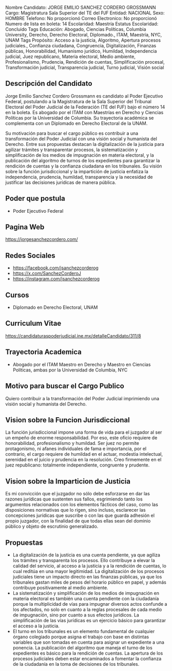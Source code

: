 Nombre Candidato: JORGE EMILIO SANCHEZ CORDERO GROSSMANN
Cargo: Magistratura Sala Superior del TE del PJF
Entidad: NACIONAL
Sexo: HOMBRE
Telefono: No proporcionó
Correo Electronico: No proporcionó
Numero de lista en boleta: 14
Escolaridad: Maestría
Estatus Escolaridad: Concluido
Tags Educación: Abogado, Ciencias Políticas, Columbia University, Derecho, Derecho Electoral, Diplomado., ITAM, Maestría, NYC, UNAM
Tags Propósito: Acceso a la justicia, Algoritmo, Apertura procesos judiciales., Confianza ciudadana, Congruencia, Digitalización, Finanzas públicas, Honorabilidad, Humanismo jurídico, Humildad, Independencia judicial, Juez republicano, Materia electoral, Medio ambiente, Profesionalismo, Prudencia, Rendición de cuentas, Simplificación procesal, Transformación judicial, Transparencia judicial, Turno judicial, Visión social


## Descripción del Candidato 

Jorge Emilio Sanchez Cordero Grossmann es candidato al Poder Ejecutivo Federal, postulando a la Magistratura de la Sala Superior del Tribunal Electoral del Poder Judicial de la Federación (TE del PJF) bajo el número 14 en la boleta. Es abogado por el ITAM con Maestrías en Derecho y Ciencias Políticas por la Universidad de Columbia. Su trayectoria académica se complementa con un Diplomado en Derecho Electoral de la UNAM.

Su motivación para buscar el cargo público es contribuir a una transformación del Poder Judicial con una visión social y humanista del Derecho. Entre sus propuestas destacan la digitalización de la justicia para agilizar trámites y transparentar procesos, la sistematización y simplificación de los medios de impugnación en materia electoral, y la publicación del algoritmo de turnos de los expedientes para garantizar la rendición de cuentas y la confianza ciudadana en los tribunales.  Su visión sobre la función jurisdiccional y la impartición de justicia enfatiza la independencia, prudencia, humildad, transparencia y la necesidad de justificar las decisiones jurídicas de manera pública.


## Poder que postula

- Poder Ejecutivo Federal


## Pagina Web

https://jorgesanchezcordero.com/


## Redes Sociales

- https://facebook.com/jsanchezcorderog
- https://x.com/SanchezCorderoJ
- https://instagram.com/jsanchezcorderog


## Cursos

- Diplomado en Derecho Electoral, UNAM


## Curriculum Vitae

https://candidaturaspoderjudicial.ine.mx/detalleCandidato/311/8


## Trayectoria Academica

- Abogado por el ITAM Maestro en Derecho y Maestro en Ciencias Políticas, ambas por la Universidad de Columbia, NYC


## Motivo para buscar el Cargo Publico

Quiero contribuir a la transformación del Poder Judicial imprimiendo una visión social y humanista del Derecho.


## Vision sobre la Funcion Jurisdiccional

La función jurisdiccional impone una forma de vida para el juzgador al ser un empeño de enorme responsabilidad. Por eso, este oficio requiere de honorabilidad, profesionalismo y humildad. Ser juez no permite protagonismo, ni afanes individuales de fama e importancia, por el contrario, el cargo requiere de humildad en el actuar, modestia intelectual, serenidad en el juicio y prudencia en la resolución. Creo firmemente en el juez republicano: totalmente independiente, congruente y prudente.


## Vision sobre la Imparticion de Justicia

Es mi convicción que el juzgador no sólo debe esforzarse en dar las razones jurídicas que sustenten sus fallos, esgrimiendo tanto los argumentos relacionados con los elementos fácticos del caso, como las disposiciones normativas que lo rigen, sino incluso, esclarecer las concepciones jurídicas que suscribe o con las que guarda adhesión el propio juzgador, con la finalidad de que todas ellas sean del dominio público y objeto de escrutinio generalizado.


## Propuestas

- La digitalización de la justicia es una cuenta pendiente, ya que agiliza los trámites y transparenta los procesos. Ello contribuye a elevar la calidad del servicio, al acceso a la justicia y a la rendición de cuentas, lo cual reditúa en una mayor legitimidad. La digitalización de los procesos judiciales tiene un impacto directo en las finanzas públicas, ya que los tribunales gastan miles de pesos del horario público en papel, y además contribuye positivamente al medio ambiente.
- La sistematización y simplificación de los medios de impugnación en materia electoral es también una cuenta pendiente con la ciudadanía porque la multiplicidad de vías para impugnar diversos actos confunde a los afectados, no solo en cuanto a la reglas procesales de cada medio de impugnación, sino por cuanto a sus efectos jurídicos. La simplificación de las vías jurídicas es un ejercicio básico para garantizar el acceso a la justicia.
- El turno en los tribunales es un elemento fundamental de cualquier órgano colegiado porque asigna el trabajo con base en distintas variables que son tomadas en cuenta para asignar un expediente a una ponencia. La publicación del algoritmo que maneja el turno de los expedientes es básico para la rendición de cuentas. La apertura de los procesos judiciales deben estar encaminados a fomentar la confianza de la ciudadanía en la toma de decisiones de los tribunales.

